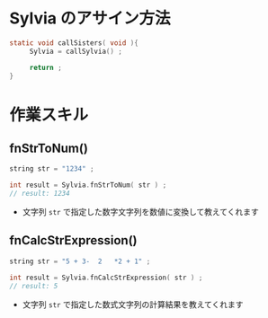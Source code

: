 # Sylvia のアサイン方法
```c
static void callSisters( void ){
     Sylvia = callSylvia() ;

     return ;
}
```

# 作業スキル
## fnStrToNum()
```c
string str = "1234" ;

int result = Sylvia.fnStrToNum( str ) ;
// result: 1234
```
* 文字列 `str` で指定した数字文字列を数値に変換して教えてくれます

## fnCalcStrExpression()
```c
string str = "5 + 3-  2   *2 + 1" ;

int result = Sylvia.fnCalcStrExpression( str ) ;
// result: 5
```
* 文字列 `str` で指定した数式文字列の計算結果を教えてくれます
